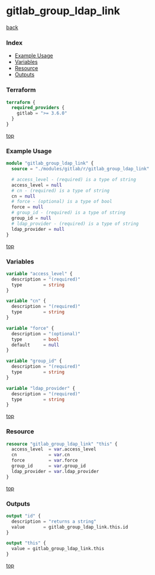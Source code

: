# gitlab_group_ldap_link

[back](../gitlab.md)

### Index

- [Example Usage](#example-usage)
- [Variables](#variables)
- [Resource](#resource)
- [Outputs](#outputs)

### Terraform

```terraform
terraform {
  required_providers {
    gitlab = ">= 3.6.0"
  }
}
```

[top](#index)

### Example Usage

```terraform
module "gitlab_group_ldap_link" {
  source = "./modules/gitlab/r/gitlab_group_ldap_link"

  # access_level - (required) is a type of string
  access_level = null
  # cn - (required) is a type of string
  cn = null
  # force - (optional) is a type of bool
  force = null
  # group_id - (required) is a type of string
  group_id = null
  # ldap_provider - (required) is a type of string
  ldap_provider = null
}
```

[top](#index)

### Variables

```terraform
variable "access_level" {
  description = "(required)"
  type        = string
}

variable "cn" {
  description = "(required)"
  type        = string
}

variable "force" {
  description = "(optional)"
  type        = bool
  default     = null
}

variable "group_id" {
  description = "(required)"
  type        = string
}

variable "ldap_provider" {
  description = "(required)"
  type        = string
}
```

[top](#index)

### Resource

```terraform
resource "gitlab_group_ldap_link" "this" {
  access_level  = var.access_level
  cn            = var.cn
  force         = var.force
  group_id      = var.group_id
  ldap_provider = var.ldap_provider
}
```

[top](#index)

### Outputs

```terraform
output "id" {
  description = "returns a string"
  value       = gitlab_group_ldap_link.this.id
}

output "this" {
  value = gitlab_group_ldap_link.this
}
```

[top](#index)